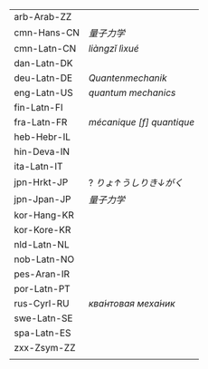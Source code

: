 | | |
|-|-|
| arb-Arab-ZZ |  |
| cmn-Hans-CN | _量子力学_ |
| cmn-Latn-CN | _liàngzǐ lìxué_ |
| dan-Latn-DK |  |
| deu-Latn-DE | _Quantenmechanik_ |
| eng-Latn-US | _quantum mechanics_ |
| fin-Latn-FI |  |
| fra-Latn-FR | _mécanique [f] quantique_ |
| heb-Hebr-IL |  |
| hin-Deva-IN |  |
| ita-Latn-IT |  |
| jpn-Hrkt-JP | ? _りょ↑うしりき↓がく_ |
| jpn-Jpan-JP | _量子力学_ |
| kor-Hang-KR |  |
| kor-Kore-KR |  |
| nld-Latn-NL |  |
| nob-Latn-NO |  |
| pes-Aran-IR |  |
| por-Latn-PT |  |
| rus-Cyrl-RU | _ква́нтовая меха́ник_ |
| swe-Latn-SE |  |
| spa-Latn-ES |  |
| zxx-Zsym-ZZ |  |
|  |  |
